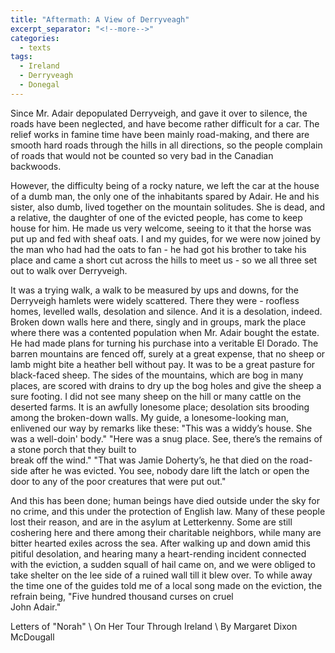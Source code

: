 ```yaml
---
title: "Aftermath: A View of Derryveagh"
excerpt_separator: "<!--more-->"
categories:
  - texts
tags:
  - Ireland
  - Derryveagh
  - Donegal
---
```

Since Mr. Adair depopulated Derryveigh, and gave it over to silence, the roads have been neglected, and have become rather difficult for a car. The relief works in famine time have been mainly road-making, and there are smooth hard roads through the hills in all directions, so the people complain of roads that would not be counted so very bad in the Canadian backwoods.
<!--more--> However, the difficulty being of a rocky nature, we left the car at the house of a dumb man, the only one of the inhabitants spared by Adair. He and his sister, also dumb, lived together on the mountain solitudes. She is dead, and a relative, the daughter of one of the evicted people, has come to keep house for him. He made us very welcome, seeing to it that the horse was put up and fed with sheaf oats. I and my guides, for we were now joined by the man who had had the oats to fan - he had got his brother to take his place and came a short cut across the hills to meet us - so we all three set out to walk over Derryveigh.  

It was a trying walk, a walk to be measured by ups and downs, for the Derryveigh hamlets were widely scattered. There they were - roofless homes, levelled walls, desolation and silence. And it is a desolation, indeed. Broken down walls here and there, singly and in groups, mark the place where there was a contented population when Mr. Adair bought the estate. He had made plans for turning his purchase into a veritable El Dorado. The barren mountains are fenced off, surely at a great expense, that no sheep or lamb might bite a heather bell without pay. It was to be a great pasture for black-faced sheep. The sides of the mountains, which are bog in many places, are scored with drains to dry up the bog holes and give the sheep a sure footing. I did not see many sheep on the hill or many cattle on the deserted farms. It is an awfully lonesome place; desolation sits brooding among the broken-down walls. My guide, a lonesome-looking man, enlivened our way by remarks like these: "This was a widdy’s house. She was a well-doin' body." "Here was a snug place. See, there’s the remains of a stone porch that they built to  
break off the wind." "That was Jamie Doherty’s, he that died on the road-side after he was evicted. You see, nobody dare lift the latch or open the door to any of the poor creatures that were put out."  

And this has been done; human beings have died outside under the sky for no crime, and this under the protection of English law. Many of these people lost their reason, and are in the asylum at Letterkenny. Some are still coshering here and there among their charitable neighbors, while many are bitter hearted exiles across the sea. After walking up and down amid this pitiful desolation, and hearing many a heart-rending incident connected with the eviction, a sudden squall of hail came on, and we were obliged to take shelter on the lee side of a ruined wall till it blew over. To while away the time one of the guides told me of a local song made on the eviction, the refrain being, "Five hundred thousand curses on cruel  
John Adair."  

Letters of "Norah"      \\
On Her Tour Through Ireland      \\
By Margaret Dixon McDougall
